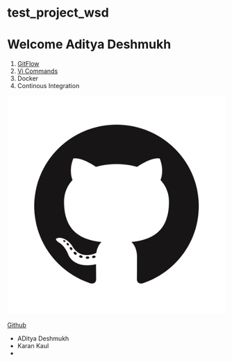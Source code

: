 # test_project_wsd


# Welcome Aditya Deshmukh

1. [GitFlow](/gitflow.md)
2. [Vi Commands](/vicommands.md)
3. Docker
4. Continous Integration


![Github Logo](/images/GitHub-Mark.png)

[Github](https://github.githubassets.com/images/modules/logos_page/GitHub-Mark.png)


* ADitya Deshmukh
* Karan Kaul
*


